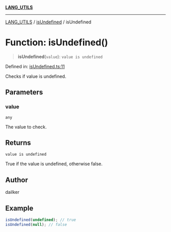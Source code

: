 [**LANG_UTILS**](../../README.md)

***

[LANG_UTILS](../../README.md) / [isUndefined](../README.md) / isUndefined

# Function: isUndefined()

> **isUndefined**(`value`): `value is undefined`

Defined in: [isUndefined.ts:11](https://github.com/dailker/everyutil/blob/ed6336a7c6553ed095d55eb280ece446462248a8/src/lang/isUndefined.ts#L11)

Checks if value is undefined.

## Parameters

### value

`any`

The value to check.

## Returns

`value is undefined`

True if the value is undefined, otherwise false.

## Author

dailker

## Example

```ts
isUndefined(undefined); // true
isUndefined(null); // false
```
